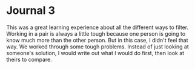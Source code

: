# Journal 3

This was a great learning experience about all the different ways to filter. Working in a pair is always a little tough because one person is going to know much more than the other person. But in this case, I didn't feel that way. We worked through some tough problems. Instead of just looking at someone's solution, I would write out what I would do first, then look at theirs to compare.